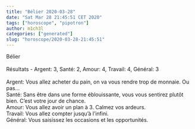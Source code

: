 ```yaml
---
title: "Bélier 2020-03-28"
date: "Sat Mar 28 21:45:51 CET 2020"
tags: ["horoscope", "pipotron"]
author: m1ch3l
categories: ["generated"]
slug: "horoscope/2020-03-28-21:45:51"
---
```


Bélier<br>
<br>
Résultats - Argent: 3, Santé: 2, Amour: 4, Travail: 4, Général: 3<br>
<br>
Argent:  Vous allez acheter du pain, on va vous rendre trop de monnaie. Ou pas...<br>
Santé:   Sans être dans une forme éblouissante, vous vous sentirez plutôt bien. C’est votre jour de chance.<br>
Amour:   Vous allez avoir un plan à 3. Calmez vos ardeurs.<br>
Travail: Vous allez compter jusqu’à l’infini. <br>
Général: Vous saisissez les occasions et les opportunités.<br>
